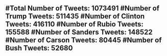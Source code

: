 #Total Number of Tweets: 1073491 
#Number of Trump Tweets: 511435
#Number of Clinton Tweets: 416110
#Number of Rubio Tweets: 155588
#Number of Sanders Tweets: 148522
#Number of Carson Tweets: 80445
#Number of Bush Tweets: 52680
---
